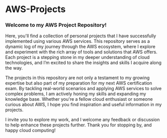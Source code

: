 # AWS-Projects

### Welcome to my AWS Project Repository! 

Here, you'll find a collection of personal projects that I have successfully implemented using various AWS services. This repository serves as a dynamic log of my journey through the AWS ecosystem, where I explore and experiment with the rich array of tools and solutions that AWS offers. Each project is a stepping stone in my deeper understanding of cloud technologies, and I’m excited to share the insights and skills I acquire along the way.

The projects in this repository are not only a testament to my growing expertise but also part of my preparation for my next AWS certification exam. By tackling real-world scenarios and applying AWS services to solve complex problems, I am actively honing my skills and expanding my knowledge base. Whether you're a fellow cloud enthusiast or someone curious about AWS, I hope you find inspiration and useful information in my projects.

I invite you to explore my work, and I welcome any feedback or discussion to help enhance these projects further. Thank you for stopping by, and happy cloud computing!
